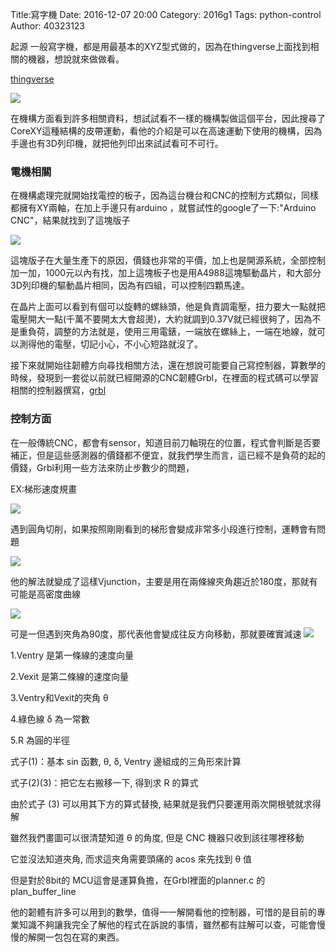 Title:寫字機
Date: 2016-12-07 20:00
Category: 2016g1
Tags: python-control
Author: 40323123

<!-- PELICAN_END_SUMMARY -->

起源
一般寫字機，都是用最基本的XYZ型式做的，因為在thingverse上面找到相關的機器，想說就來做做看。


[thingverse](http://www.thingiverse.com/thing:1517211)


<img src="http://thingiverse-production-new.s3.amazonaws.com/renders/1a/c8/b9/18/eb/4d67f546ef9ffa51918d3309259fbfb4_preview_featured.jpg">


在機構方面看到許多相關資料，想試試看不一樣的機構製做這個平台，因此搜尋了CoreXY這種結構的皮帶運動，看他的介紹是可以在高速運動下使用的機構，因為手邊也有3D列印機，就把他列印出來試試看可不可行。


<h3>電機相關</h3>

在機構處理完就開始找電控的板子，因為這台機台和CNC的控制方式類似，同樣都擁有XY兩軸，在加上手邊只有arduino ，就嘗試性的google了一下:"Arduino CNC"，結果就找到了這塊版子


<img src="http://3.bp.blogspot.com/-ZKQO9V8WN5Y/VJqsswmk3uI/AAAAAAAAFVM/_g8BcOxZfsQ/s1600/DSC04958.JPG">


這塊版子在大量生產下的原因，價錢也非常的平價，加上也是開源系統，全部控制加一加，1000元以內有找，加上這塊板子也是用A4988這塊驅動晶片，和大部分3D列印機的驅動晶片相同，因為有四組，可以控制四顆馬達。


在晶片上面可以看到有個可以旋轉的螺絲頭，他是負責調電壓，扭力要大一點就把電壓開大一點(千萬不要開太大會超燙)，大約就調到0.37V就已經很夠了，因為不是重負荷，調整的方法就是，使用三用電錶，一端放在螺絲上，一端在地線，就可以測得他的電壓，切記小心，不小心短路就沒了。

接下來就開始往韌體方向尋找相關方法，還在想說可能要自己寫控制器，算數學的時候，發現到一套從以前就已經開源的CNC韌體Grbl，在裡面的程式碼可以學習相關的控制器撰寫，[grbl](http://bengler.no/grbl)

<h3>控制方面</h3>

在一般傳統CNC，都會有sensor，知道目前刀軸現在的位置，程式會判斷是否要補正，但是這些感測器的價錢都不便宜，就我們學生而言，這已經不是負荷的起的價錢，Grbl利用一些方法來防止步數少的問題，

EX:梯形速度規畫

<img src="http://1.bp.blogspot.com/-0sE-adjlNH4/VJquqjygi-I/AAAAAAAAFWA/k6iB81WbMtk/s1600/1seg.png">

遇到圓角切削，如果按照剛剛看到的梯形會變成非常多小段進行控制，運轉會有問題

<img src="http://4.bp.blogspot.com/-Wo_9Km2DHME/VJquqgsWgfI/AAAAAAAAFWE/pTZYW4P2nrw/s1600/cur-seg-issue.png">

他的解法就變成了這樣Vjunction，主要是用在兩條線夾角趨近於180度，那就有可能是高密度曲線

<img src="http://2.bp.blogspot.com/-SYTIJ1CO0ws/VJquqshLc4I/AAAAAAAAFWM/XnbTXLagyAM/s1600/2block-jun.png">

可是一但遇到夾角為90度，那代表他會變成往反方向移動，那就要確實減速
<img src="http://2.bp.blogspot.com/-h6LGIQVnmAU/VJqsucN6dkI/AAAAAAAAFVY/W1cmgbbq4cA/s1600/eq1.png">

1.Ventry 是第一條線的速度向量

2.Vexit 是第二條線的速度向量

3.Ventry和Vexit的夾角 θ

4.綠色線 δ 為一常數

5.R 為圓的半徑

式子(1)：基本 sin 函數, θ, δ, Ventry 邊組成的三角形來計算

式子(2)(3)：把它左右搬移一下, 得到求 R 的算式

由於式子 (3) 可以用其下方的算式替換, 結果就是我們只要運用兩次開根號就求得解

雖然我們畫圖可以很清楚知道 θ 的角度, 但是 CNC 機器只收到該往哪裡移動

它並沒法知道夾角, 而求這夾角需要頭痛的 acos 來先找到 θ 值

但是對於8bit的 MCU這會是運算負擔，在Grbl裡面的planner.c 的 plan_buffer_line

他的韌體有許多可以用到的數學，值得一一解開看他的控制器，可惜的是目前的專業知識不夠讓我完全了解他的程式在訴說的事情，雖然都有註解可以查，可能會慢慢的解開一包包在寫的東西。
